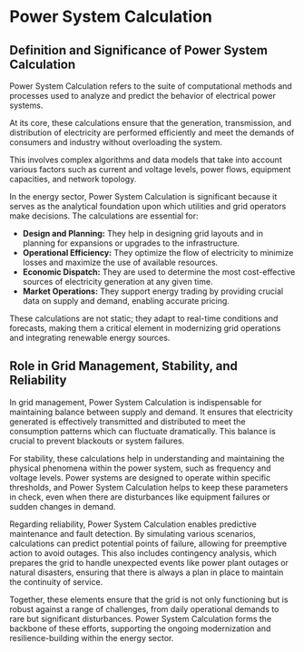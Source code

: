 #  Power System Calculation

## Definition and Significance of Power System Calculation
Power System Calculation refers to the suite of computational methods and processes used to analyze and predict the behavior of electrical power systems. 

At its core, these calculations ensure that the generation, transmission, and distribution of electricity are performed efficiently and meet the demands of consumers and industry without overloading the system. 

This involves complex algorithms and data models that take into account various factors such as current and voltage levels, power flows, equipment capacities, and network topology.

In the energy sector, Power System Calculation is significant because it serves as the analytical foundation upon which utilities and grid operators make decisions. The calculations are essential for:
* **Design and Planning:** They help in designing grid layouts and in planning for expansions or upgrades to the infrastructure.
* **Operational Efficiency:** They optimize the flow of electricity to minimize losses and maximize the use of available resources.
* **Economic Dispatch:** They are used to determine the most cost-effective sources of electricity generation at any given time.
* **Market Operations:** They support energy trading by providing crucial data on supply and demand, enabling accurate pricing.

These calculations are not static; they adapt to real-time conditions and forecasts, making them a critical element in modernizing grid operations and integrating renewable energy sources.

## Role in Grid Management, Stability, and Reliability
In grid management, Power System Calculation is indispensable for maintaining balance between supply and demand. It ensures that electricity generated is effectively transmitted and distributed to meet the consumption patterns which can fluctuate dramatically. This balance is crucial to prevent blackouts or system failures.

For stability, these calculations help in understanding and maintaining the physical phenomena within the power system, such as frequency and voltage levels. Power systems are designed to operate within specific thresholds, and Power System Calculation helps to keep these parameters in check, even when there are disturbances like equipment failures or sudden changes in demand.

Regarding reliability, Power System Calculation enables predictive maintenance and fault detection. By simulating various scenarios, calculations can predict potential points of failure, allowing for preemptive action to avoid outages. This also includes contingency analysis, which prepares the grid to handle unexpected events like power plant outages or natural disasters, ensuring that there is always a plan in place to maintain the continuity of service.

Together, these elements ensure that the grid is not only functioning but is robust against a range of challenges, from daily operational demands to rare but significant disturbances. Power System Calculation forms the backbone of these efforts, supporting the ongoing modernization and resilience-building within the energy sector.